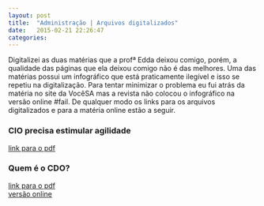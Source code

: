 ```yaml
---
layout: post
title:  "Administração | Arquivos digitalizados"
date:   2015-02-21 22:26:47
categories: 
---
```


Digitalizei as duas matérias que a profª Edda deixou comigo, porém, a qualidade das
páginas que ela deixou comigo não é das melhores. Uma das matérias possui um infográfico
que está praticamente ilegível e isso se repetiu na digitalização. Para tentar minimizar o 
problema eu fui atrás da matéria no site da VocêSA mas a revista não colocou o infográfico
na versão online #fail. De qualquer modo os links para os arquivos digitalizados e para a matéria
online estão a seguir.

### CIO precisa estimular agilidade
[link para o pdf](https://drive.google.com/file/d/0B-iJUE4iVWBNVTRjNXdYcl92Smc/view?usp=sharing)

### Quem é o CDO?
[link para o pdf](https://drive.google.com/file/d/0B-iJUE4iVWBNR3RMS0tnZUZpaGs/view?usp=sharing)
<br>
[versão online](http://exame.abril.com.br/revista-voce-sa/edicoes/176/noticias/quem-e-o-cdo)
